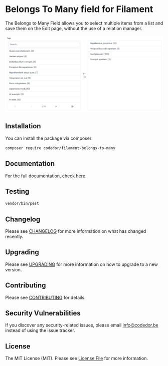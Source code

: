 # Belongs To Many field for Filament

The Belongs to Many Field allows you to select multiple items from a list and save them on the Edit page, without the use of a relation manager.

![The HABTM field](./docs/preview.png)

## Installation

You can install the package via composer:

```bash
composer require codedor/filament-belongs-to-many
```

## Documentation

For the full documentation, check [here](./docs/index.md).

## Testing

```bash
vendor/bin/pest
```

## Changelog

Please see [CHANGELOG](CHANGELOG.md) for more information on what has changed recently.

## Upgrading

Please see [UPGRADING](UPGRADING.md) for more information on how to upgrade to a new version.

## Contributing

Please see [CONTRIBUTING](CONTRIBUTING.md) for details.

## Security Vulnerabilities

If you discover any security-related issues, please email info@codedor.be instead of using the issue tracker.

## License

The MIT License (MIT). Please see [License File](LICENSE.md) for more information.
